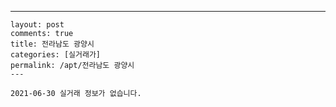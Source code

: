 ---
    layout: post
    comments: true
    title: 전라남도 광양시
    categories: [실거래가]
    permalink: /apt/전라남도 광양시
    ---

    2021-06-30 실거래 정보가 없습니다.

    